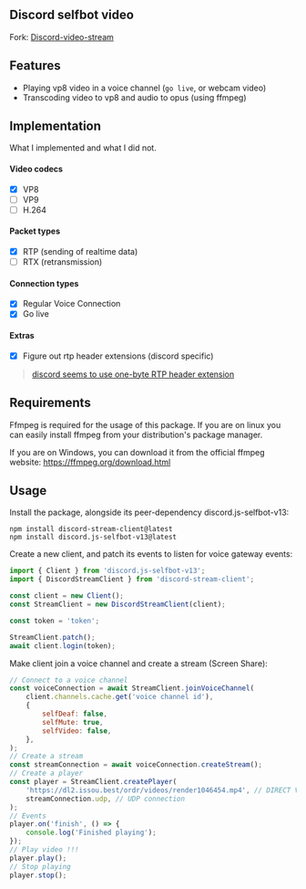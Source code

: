 ## Discord selfbot video

Fork: [Discord-video-stream](https://github.com/dank074/Discord-video-stream)

## Features

-   Playing vp8 video in a voice channel (`go live`, or webcam video)
-   Transcoding video to vp8 and audio to opus (using ffmpeg)

## Implementation

What I implemented and what I did not.

#### Video codecs

-   [x] VP8
-   [ ] VP9
-   [ ] H.264

#### Packet types

-   [x] RTP (sending of realtime data)
-   [ ] RTX (retransmission)

#### Connection types

-   [x] Regular Voice Connection
-   [x] Go live

#### Extras

-   [x] Figure out rtp header extensions (discord specific)
> [discord seems to use one-byte RTP header extension](https://www.rfc-editor.org/rfc/rfc8285.html#section-4.2)

## Requirements

Ffmpeg is required for the usage of this package. If you are on linux you can easily install ffmpeg from your distribution's package manager.

If you are on Windows, you can download it from the official ffmpeg website: https://ffmpeg.org/download.html

## Usage

Install the package, alongside its peer-dependency discord.js-selfbot-v13:

```
npm install discord-stream-client@latest
npm install discord.js-selfbot-v13@latest
```

Create a new client, and patch its events to listen for voice gateway events:

```js
import { Client } from 'discord.js-selfbot-v13';
import { DiscordStreamClient } from 'discord-stream-client';

const client = new Client();
const StreamClient = new DiscordStreamClient(client);

const token = 'token';

StreamClient.patch();
await client.login(token);
```

Make client join a voice channel and create a stream (Screen Share):

```js
// Connect to a voice channel
const voiceConnection = await StreamClient.joinVoiceChannel(
	client.channels.cache.get('voice channel id'),
	{
		selfDeaf: false,
		selfMute: true,
		selfVideo: false,
	},
);
// Create a stream
const streamConnection = await voiceConnection.createStream();
// Create a player
const player = StreamClient.createPlayer(
	'https://dl2.issou.best/ordr/videos/render1046454.mp4', // DIRECT VIDEO URL OR READABLE STREAM HERE
	streamConnection.udp, // UDP connection
);
// Events
player.on('finish', () => {
	console.log('Finished playing');
});
// Play video !!!
player.play();
// Stop playing
player.stop();
```